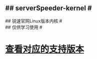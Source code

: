 #\#  serverSpeeder-kernel  \#                           
-----------------------------                         
#\# 锐速官网Linux版本内核  \#                        
#\#      仅供学习使用      \#                     
#  [查看对应的支持版本](http://my.serverspeeder.com/ls.do?m=availables)  #

